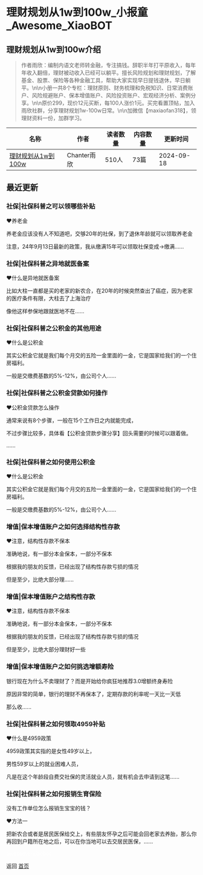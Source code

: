# 理财规划从1w到100w_小报童_Awesome_XiaoBOT

## 理财规划从1w到100w介绍
> 作者雨欣：编制内语文老师转金融，专注搞钱。辞职半年打平原收入，每年年收入翻倍，理财被动收入已经可以躺平。擅长风险规划和理财规划，了解基金、股票、保险等各种金融工具，帮助大家实现早日提钱退休，早日躺平。\n\n小册一共8个专栏：理财原则、财务梳理和免税知识、日常消费账户、风险规避账户、保本增值账户、风险投资账户、宏观经济分析、案例分享。\n\n原价299，现价12元买断，每100人涨价1元。买完看置顶帖，加入雨欣社群，分享理财规划1w-100w日常。\n\n加微信【maxiaofan318】，领理财资料一份，加群学习。  
  


|名称|作者|读者数量|内容数量|更新时间|
|---|---|---|---|---|
|[理财规划从1w到100w](https://xiaobot.net/p/maxiaofan318?refer=0b133df9-27dc-423b-8101-639049001c13)|Chanter雨欣|510人|73篇|2024-09-18|

## 最近更新
### 社保|社保科普之可以领哪些补贴

❤️养老金

养老金应该没有人不知道吧，交够20年的社保，到了退休年龄就可以领取养老金

注意，24年9月13日最新的政策，我从缴满15年可以领取社保变成→缴满......

### 社保|社保科普之异地就医备案

❤️什么是异地就医备案

比如大柱一直都是买的老家的新农合，在20年的时候突然查出了癌症，因为老家的医疗条件有限，大柱去了上海治疗

像他这样参保地跟就医地不在......

### 社保|社保科普之公积金的其他用途

❤️什么是公积金

其实公积金它就是我们每个月交的五险一金里面的一金，它是国家给我们的一个住房福利。

一般是交缴费基数的5%-12%，由公司个人......

### 社保|社保科普之公积金贷款如何操作

❤️公积金贷款怎么操作

通常来说有8个步骤，一般在15个工作日之内就能完成，

不过步骤比较多，具体看【公积金贷款步骤分享】回头需要的时候可以跟着做。

......

### 社保|社保科普之如何使用公积金

❤️什么是公积金

其实公积金它就是我们每个月交的五险一金里面的一金，它是国家给我们的一个住房福利。

一般是交缴费基数的5%-12%，由公司个人......

### 增值|保本增值账户之如何选择结构性存款

❤️注意，结构性存款不保本

准确地说，有一部分本金保本，一部分不保本

根据我的朋友的反馈，已经出现了结构性存款亏损的情况

但是至少，比绝大部分理......

### 增值|保本增值账户之结构性存款

❤️注意，结构性存款不保本

准确地说，有一部分本金保本，一部分不保本

根据我的朋友的反馈，已经出现了结构性存款亏损的情况

但是至少，比绝大部分理财好一些

### 增值|保本增值账户之如何挑选增额寿险

银行现在为什么不卖理财了？而是开始给你疯狂地推荐3.0增额终身寿险

原因非常的简单，银行的理财不再保本了，定期存款的利率呢一天比一天低

那么收......

### 社保|社保科普之如何领取4959补贴

❤️什么是4959政策

4959政策其实指的是女性49岁以上，

男性59岁以上的就业困难人员，

凡是在这个年龄段自费交社保的灵活就业人员，就有机会去申请到这笔......

### 社保|社保科普之如何报销生育保险

没有工作单位怎么报销生宝宝的钱？

❤️方法一

把新农合或者是居民医保给交上，有些朋友怀孕之后可能会回老家去养胎，那么你再回到户籍所在地之后，可以在你当地可以去交居民医保，......


<a href="https://github.com/Reno9527/awesome-xiaobot" style="color: white; text-decoration: none;">awesome-xiaobot</a>

返回 [首页](../README.md)
